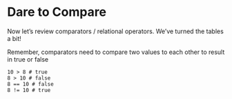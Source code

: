 # Dare to Compare

Now let’s review comparators / relational operators. We’ve turned the tables a bit!

Remember, comparators need to compare two values to each other to result in true or false

    10 > 8 # true
    8 > 10 # false
    8 == 10 # false
    8 != 10 # true
